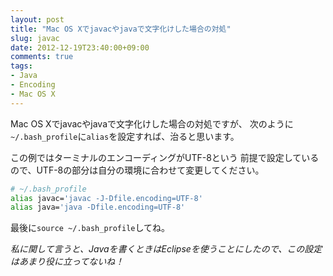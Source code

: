 ```yaml
---
layout: post
title: "Mac OS Xでjavacやjavaで文字化けした場合の対処"
slug: javac
date: 2012-12-19T23:40:00+09:00
comments: true
tags:
- Java
- Encoding
- Mac OS X
---
```


Mac OS Xでjavacやjavaで文字化けした場合の対処ですが、
次のように`~/.bash_profile`に`alias`を設定すれば、治ると思います。

この例ではターミナルのエンコーディングがUTF-8という
前提で設定しているので、UTF-8の部分は自分の環境に合わせて変更してください。

```bash
# ~/.bash_profile
alias javac='javac -J-Dfile.encoding=UTF-8'
alias java='java -Dfile.encoding=UTF-8'
```

最後に`source ~/.bash_profile`してね。

*私に関して言うと、Javaを書くときはEclipseを使うことにしたので、この設定はあまり役に立ってないね！*
